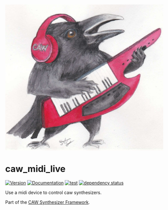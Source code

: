 
![CAW Logo](../assets/logo.png)

# caw_midi_live

[![Version](https://img.shields.io/crates/v/caw_midi_live.svg)](https://crates.io/crates/caw_midi_live)
[![Documentation](https://docs.rs/caw_midi_live/badge.svg)](https://docs.rs/caw_midi_live)
[![test](https://github.com/gridbugs/caw/actions/workflows/test.yml/badge.svg)](https://github.com/gridbugs/caw/actions/workflows/test.yml)
[![dependency status](https://deps.rs/repo/github/gridbugs/caw/status.svg)](https://deps.rs/repo/github/gridbugs/caw)

Use a midi device to control caw synthesizers.

Part of the [CAW Synthesizer Framework](..).
